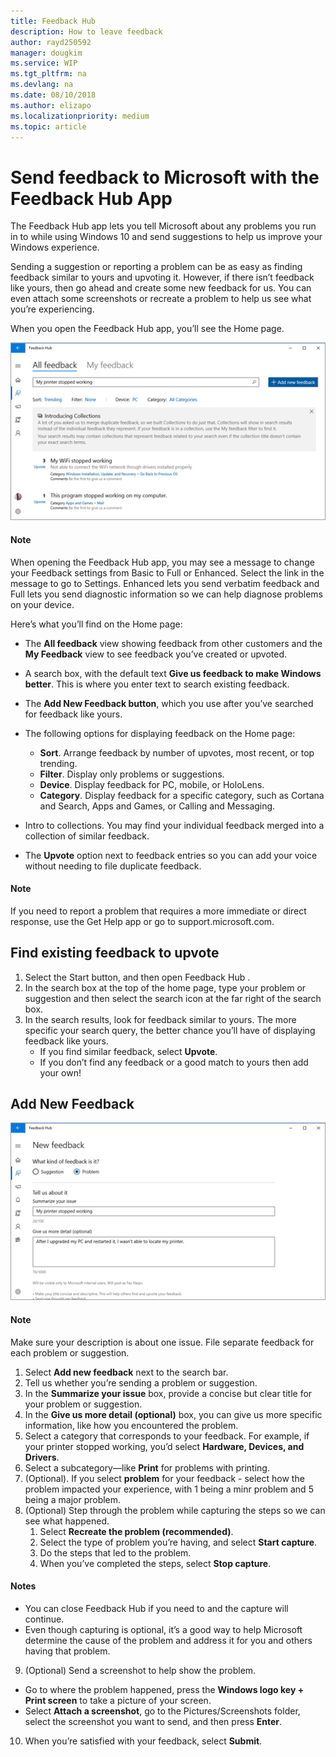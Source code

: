 ```yaml
---
title: Feedback Hub
description: How to leave feedback 
author: rayd250592
manager: dougkim
ms.service: WIP
ms.tgt_pltfrm: na
ms.devlang: na
ms.date: 08/10/2018
ms.author: elizapo
ms.localizationpriority: medium
ms.topic: article
---
```

#  Send feedback to Microsoft with the Feedback Hub App
The Feedback Hub app lets you tell Microsoft about any problems you run in to while using Windows 10 and send suggestions to help us improve your Windows experience.

Sending a suggestion or reporting a problem can be as easy as finding feedback similar to yours and upvoting it. However, if there isn’t feedback like yours, then go ahead and create some new feedback for us. You can even attach some screenshots or recreate a problem to help us see what you’re experiencing.

When you open the Feedback Hub app, you’ll see the Home page.

![Feedback Hub](images/fbhub1.png "Feedback Hub")

#### Note

When opening the Feedback Hub app, you may see a message to change your Feedback settings from Basic to Full or Enhanced. Select the link in the message to go to Settings. Enhanced lets you send verbatim feedback and Full lets you send diagnostic information so we can help diagnose problems on your device.

Here’s what you’ll find on the Home page:
 - The **All feedback** view showing feedback from other customers and the **My Feedback** view to see feedback you’ve created or upvoted.
- A search box, with the default text **Give us feedback to make Windows better**. This is where you enter text to search existing feedback.
- The  **Add New Feedback button**, which you use after you’ve searched for feedback like yours.
- The following options for displaying feedback on the Home page:

  - **Sort**. Arrange feedback by number of upvotes, most recent, or top trending.
  - **Filter**. Display only problems or suggestions.
  - **Device**. Display feedback for PC, mobile, or HoloLens.
  - **Category**. Display feedback for a specific category, such as Cortana and Search, Apps and Games, or Calling and Messaging.

- Intro to collections. You may find your individual feedback merged into a collection of similar feedback.

- The **Upvote** option next to feedback entries so you can add your voice without needing to file duplicate feedback.

#### Note

If you need to report a problem that requires a more immediate or direct response, use the Get Help app or go to support.microsoft.com.

## Find existing feedback to upvote

1. Select the Start  button, and then open Feedback Hub .
2. In the search box at the top of the home page, type your problem or suggestion and then select the search  icon at the far right of the search box.
3. In the search results, look for feedback similar to yours. The more specific your search query, the better chance you’ll have of displaying feedback like yours. 
    -  If you find similar feedback, select **Upvote**.
    - If you don’t find any feedback or a good match to yours then add your own!

## Add New Feedback

![FeedbackHub2](images/fbhub2.png "FeedbackHub2")

#### Note 

Make sure your description is about one issue. File separate feedback for each problem or suggestion.

1. Select  **Add new feedback** next to the search bar.
2. Tell us whether you’re sending a problem or suggestion.
3. In the **Summarize your issue** box, provide a concise but clear title for your problem or suggestion.
4. In the **Give us more detail (optional)** box, you can give us more specific information, like how you encountered the problem.
5. Select a category that corresponds to your feedback. For example, if your printer stopped working, you’d select **Hardware, Devices, and Drivers**.
6. Select a subcategory—like **Print** for problems with printing.
7. (Optional). If you select **problem** for your feedback - select how the problem impacted your experience, with 1 being a minr problem and 5 being a major problem.
8. (Optional) Step through the problem while capturing the steps so we can see what happened. 
    1. Select **Recreate the problem (recommended)**.
    2. Select the type of problem you’re having, and select **Start capture**.
    3. Do the steps that led to the problem.
    4. When you’ve completed the steps, select **Stop capture**.


#### Notes

- You can close Feedback Hub if you need to and the capture will continue.
- Even though capturing is optional, it’s a good way to help Microsoft determine the cause of the problem and address it for you and others having that problem.

9. (Optional) Send a screenshot to help show the problem. 
 - Go to where the problem happened, press the **Windows logo key + Print screen** to take a picture of your screen.
 - Select **Attach a screenshot**, go to the Pictures/Screenshots folder, select the screenshot you want to send, and then press **Enter**.
10. When you’re satisfied with your feedback, select **Submit**.
